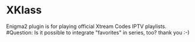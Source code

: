 # XKlass
Enigma2 plugin is for playing official Xtream Codes IPTV playlists.
#Question: Is it possible to integrate "favorites" in series, too? thank you :-)
